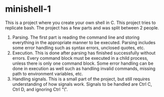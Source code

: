# minishell-1

This is a project where you create your own shell in C. This project tries to replicate bash. The project has a few parts and was split between 2 people.
1) Parsing. The first part is reading the command line and storing everything in the appropriate manner to be executed. Parsing includes some error handling such as syntax errors, unclosed quotes, etc.
2) Execution. This is done after parsing has finished successfully without errors. Every command block must be executed in a child process, unless there is only one command block. Some error handling can be done in execution as well such as handling invalid commands, missing path to environment variables, etc.
3) Handling signals. This is a small part of the project, but still requires understanding of how signals work. Signals to be handled are Ctrl C, Ctrl D, and ignoring Ctrl "\\".
